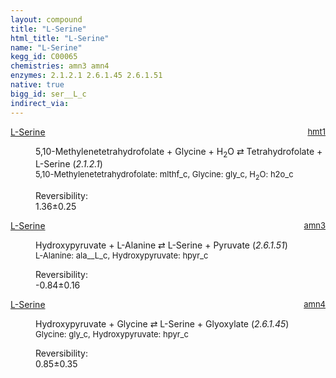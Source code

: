 ```yaml
---
layout: compound
title: "L-Serine"
html_title: "L-Serine"
name: "L-Serine"
kegg_id: C00065
chemistries: amn3 amn4
enzymes: 2.1.2.1 2.6.1.45 2.6.1.51
native: true
bigg_id: ser__L_c
indirect_via:
---
```

<dl><dt class='rs-product'><a href='{{ site.url }}{{ site.baseurl }}/compounds/C00065' class='link-dark' data-bs-toggle='tooltip' data-bs-html='true' data-bs-title='KEGG: C00065'>L-Serine</a><span style='float: right; max-width: 40%'><a href='{{ site.url }}{{ site.baseurl }}/chemistries/hmt1' class='link-dark opacity-50' style='font-size: small; word-wrap: anywhere;'>hmt1</a></span></dt><dd><p>5,10-Methylenetetrahydrofolate + Glycine + H<sub>2</sub>O &#8644; Tetrahydrofolate + L-Serine (<i>2.1.2.1</i>)<br /><span style='font-size: small;'><span data-bs-toggle='tooltip' data-bs-html='true' data-bs-title='KEGG: C00143'>5,10-Methylenetetrahydrofolate</span>: mlthf_c, <span data-bs-toggle='tooltip' data-bs-html='true' data-bs-title='KEGG: C00037'>Glycine</span>: gly_c, <span data-bs-toggle='tooltip' data-bs-html='true' data-bs-title='KEGG: C00001'>H<sub>2</sub>O</span>: h2o_c</span><br /><div class="reversibility_info">Reversibility: <div class="progress"><div class="progress-bar bg-success" role="progressbar" style="width: 0%" aria-valuenow="0" aria-valuemin="0" aria-valuemax="100"></div></div><span>1.36&plusmn;0.25</span><div class="progress"><div class="progress-bar bg-danger" role="progressbar" style="width: 13.58%" aria-valuenow="1.3582719617878647" aria-valuemin="0" aria-valuemax="10"></div><div class="progress-bar bg-warning" role="progressbar" style="width: 2.51%" aria-valuenow="1.3582719617878647" aria-valuemin="0" aria-valuemax="10"></div></div></div></p><dl></dl></dd></dl><dl><dt class='rs-product'><a href='{{ site.url }}{{ site.baseurl }}/compounds/C00065' class='link-dark' data-bs-toggle='tooltip' data-bs-html='true' data-bs-title='KEGG: C00065'>L-Serine</a><span style='float: right; max-width: 40%'><a href='{{ site.url }}{{ site.baseurl }}/chemistries/amn3' class='link-dark opacity-50' style='font-size: small; word-wrap: anywhere;'>amn3</a></span></dt><dd><p>Hydroxypyruvate + L-Alanine &#8644; L-Serine + Pyruvate (<i>2.6.1.51</i>)<br /><span style='font-size: small;'><span data-bs-toggle='tooltip' data-bs-html='true' data-bs-title='KEGG: C00041'>L-Alanine</span>: ala__L_c, <span data-bs-toggle='tooltip' data-bs-html='true' data-bs-title='KEGG: C00168'>Hydroxypyruvate</span>: hpyr_c</span><br /><div class="reversibility_info">Reversibility: <div class="progress" style="flex-direction: row-reverse;"><div class="progress-bar bg-success" role="progressbar" style="width: 8.40%" aria-valuenow="-0.8396797514922689" aria-valuemin="0" aria-valuemax="10"></div><div class="progress-bar bg-warning" role="progressbar" style="width: 1.57%" aria-valuenow="-0.8396797514922689" aria-valuemin="0" aria-valuemax="10"></div></div><span>-0.84&plusmn;0.16</span><div class="progress"><div class="progress-bar bg-danger" role="progressbar" style="width: 0%" aria-valuenow="-0.8396797514922689" aria-valuemin="0" aria-valuemax="10"></div></div></div></p><dl></dl></dd></dl><dl><dt class='rs-product'><a href='{{ site.url }}{{ site.baseurl }}/compounds/C00065' class='link-dark' data-bs-toggle='tooltip' data-bs-html='true' data-bs-title='KEGG: C00065'>L-Serine</a><span style='float: right; max-width: 40%'><a href='{{ site.url }}{{ site.baseurl }}/chemistries/amn4' class='link-dark opacity-50' style='font-size: small; word-wrap: anywhere;'>amn4</a></span></dt><dd><p>Hydroxypyruvate + Glycine &#8644; L-Serine + Glyoxylate (<i>2.6.1.45</i>)<br /><span style='font-size: small;'><span data-bs-toggle='tooltip' data-bs-html='true' data-bs-title='KEGG: C00037'>Glycine</span>: gly_c, <span data-bs-toggle='tooltip' data-bs-html='true' data-bs-title='KEGG: C00168'>Hydroxypyruvate</span>: hpyr_c</span><br /><div class="reversibility_info">Reversibility: <div class="progress"><div class="progress-bar bg-success" role="progressbar" style="width: 0%" aria-valuenow="0" aria-valuemin="0" aria-valuemax="100"></div></div><span>0.85&plusmn;0.35</span><div class="progress"><div class="progress-bar bg-danger" role="progressbar" style="width: 8.53%" aria-valuenow="0.8530628635126024" aria-valuemin="0" aria-valuemax="10"></div><div class="progress-bar bg-warning" role="progressbar" style="width: 3.48%" aria-valuenow="0.8530628635126024" aria-valuemin="0" aria-valuemax="10"></div></div></div></p><dl></dl></dd></dl>